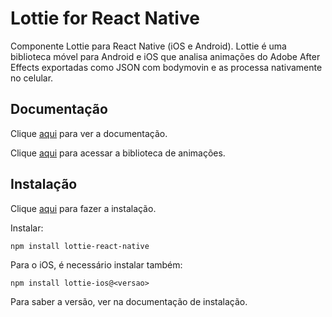 # Lottie for React Native

Componente Lottie para React Native (iOS e Android). Lottie é uma biblioteca móvel para Android e iOS que analisa animações do Adobe After Effects exportadas como JSON com bodymovin e as processa nativamente no celular.

## Documentação

Clique [aqui](https://github.com/react-native-community/lottie-react-native) para ver a documentação.  

Clique [aqui](https://lottiefiles.com) para acessar a biblioteca de animações.

## Instalação

Clique [aqui](https://www.npmjs.com/package/lottie-react-native) para fazer a instalação.

Instalar:

```
npm install lottie-react-native
```

Para o iOS, é necessário instalar também:

```
npm install lottie-ios@<versao>
```

Para saber a versão, ver na documentação de instalação.